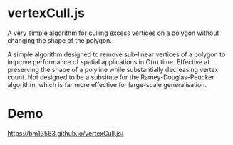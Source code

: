 # vertexCull.js
A very simple algorithm for culling excess vertices on a polygon without changing the shape of the polygon.

A simple algorithm designed to remove sub-linear vertices of a polygon to improve performance of spatial applications in O(n) time. Effective at preserving the shape of a polyline while substantially decreasing vertex count.  Not designed to be a subsitute for the Ramey-Douglas-Peucker algorithm, which is far more effective for large-scale generalisation.

# Demo
https://bm13563.github.io/vertexCull.js/
